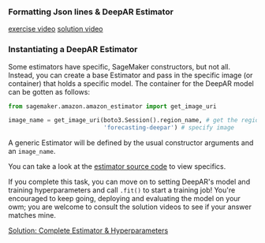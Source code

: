 ### Formatting Json lines & DeepAR Estimator

[exercise video](https://www.youtube.com/watch?v=YyxfrVQcM1E)
[solution video](https://www.youtube.com/watch?v=1Wx-LK9TVWY)

### Instantiating a DeepAR Estimator

Some estimators have specific, SageMaker constructors, but not all. Instead, you can create a base Estimator and pass in the specific image (or container) that holds a specific model. The container for the DeepAR model can be gotten as follows:

```python
from sagemaker.amazon.amazon_estimator import get_image_uri

image_name = get_image_uri(boto3.Session().region_name, # get the region
                           'forecasting-deepar') # specify image
```

A generic Estimator will be defined by the usual constructor arguments and an `image_name`.

You can take a look at the [estimator source code](https://github.com/aws/sagemaker-python-sdk/blob/master/src/sagemaker/estimator.py#L601) to view specifics.

If you complete this task, you can move on to setting DeepAR's model and training hyperparameters and call `.fit()` to start a training job! You're encouraged to keep going, deploying and evaluating the model on your owm; you are welcome to consult the solution videos to see if your answer matches mine.

[Solution: Complete Estimator & Hyperparameters](https://www.youtube.com/watch?v=ah7muNBc3dI)
